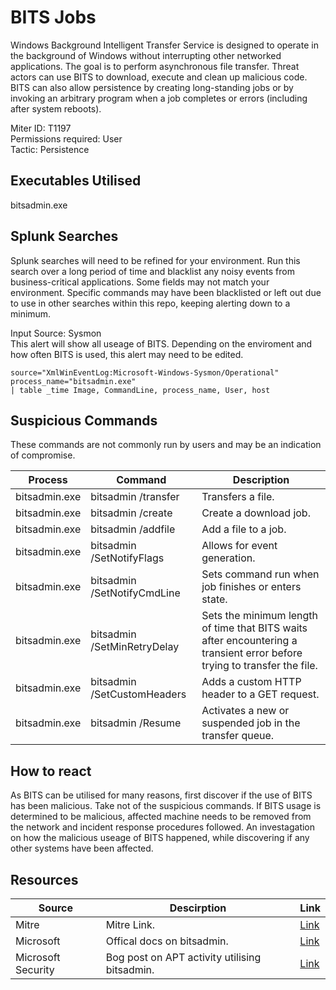 # BITS Jobs
Windows Background Intelligent Transfer Service is designed to operate in the background of Windows without interrupting other networked applications. The goal is to perform asynchronous file transfer. Threat actors can use BITS to download, execute and clean up malicious code. BITS can also allow persistence by creating long-standing jobs or by invoking an arbitrary program when a job completes or errors (including after system reboots).

Miter ID: T1197  
Permissions required: User  
Tactic: Persistence  

## Executables Utilised
bitsadmin.exe

## Splunk Searches
Splunk searches will need to be refined for your environment. Run this search over a long period of time and blacklist any noisy events from business-critical applications. Some fields may not match your environment. Specific commands may have been blacklisted or left out due to use in other searches within this repo, keeping alerting down to a minimum.

Input Source: Sysmon  
This alert will show all useage of BITS. Depending on the enviroment and how often BITS is used, this alert may need to be edited. 
```
source="XmlWinEventLog:Microsoft-Windows-Sysmon/Operational"
process_name="bitsadmin.exe"
| table _time Image, CommandLine, process_name, User, host
```

## Suspicious Commands
These commands are not commonly run by users and may be an indication of compromise.

| Process  | Command | Description
| ------------- | ------------- | -------- | 
|bitsadmin.exe |bitsadmin /transfer |Transfers a file. |
|bitsadmin.exe |bitsadmin /create|Create a download job. |
|bitsadmin.exe |bitsadmin /addfile|Add a file to a job.  |
|bitsadmin.exe |bitsadmin /SetNotifyFlags|Allows for event generation. |
|bitsadmin.exe |bitsadmin /SetNotifyCmdLine|Sets command run when job finishes or enters state. |
|bitsadmin.exe |bitsadmin /SetMinRetryDelay|Sets the minimum length of time that BITS waits after encountering a transient error before trying to transfer the file. |
|bitsadmin.exe |bitsadmin /SetCustomHeaders|Adds a custom HTTP header to a GET request. |
|bitsadmin.exe |bitsadmin /Resume|Activates a new or suspended job in the transfer queue. |

## How to react
As BITS can be utilised for many reasons, first discover if the use of BITS has been malicious. Take not of the suspicious commands. If BITS usage is determined to be malicious, affected machine needs to be removed from the network and incident response procedures followed. An investagation on how the malicious useage of BITS happened, while discovering if any other systems have been affected. 

## Resources

| Source | Descirption | Link | 
| --- | --- | --- |
|Mitre |Mitre Link. |[Link](https://attack.mitre.org/techniques/T1197/) |
|Microsoft|Offical docs on bitsadmin.|[Link](https://docs.microsoft.com/en-us/windows-server/administration/windows-commands/bitsadmin)|
|Microsoft Security|Bog post on APT activity utilising bitsadmin.|[Link](https://www.microsoft.com/security/blog/2019/07/08/dismantling-a-fileless-campaign-microsoft-defender-atp-next-gen-protection-exposes-astaroth-attack/)|
